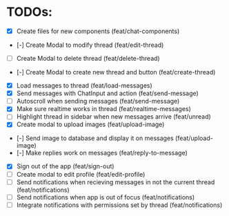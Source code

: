# TODOs:

- [x] Create files for new components (feat/chat-components)
- [-] Create Modal to modify thread (feat/edit-thread)
- [ ] Create Modal to delete thread (feat/delete-thread)
- [-] Create Modal to create new thread and button (feat/create-thread)
- [x] Load messages to thread (feat/load-messages)
- [x] Send messages with ChatInput and action (feat/send-message)
- [ ] Autoscroll when sending messages (feat/send-message)
- [x] Make sure realtime works in thread (feat/realtime-messages)
- [ ] Highlight thread in sidebar when new messages arrive (feat/unread)
- [x] Create modal to upload images (feat/upload-image)
- [-] Send image to database and display it on messages (feat/upload-image)
- [-] Make replies work on messages (feat/reply-to-message)
- [x] Sign out of the app (feat/sign-out)
- [ ] Create modal to edit profile (feat/edit-profile)
- [ ] Send notifications when recieving messages in not the current thread (feat/notifications)
- [ ] Send notifications when app is out of focus (feat/notifications)
- [ ] Integrate notifications with permissions set by thread (feat/notifications)
